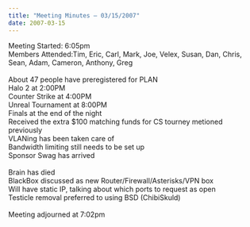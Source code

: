 ```yaml
---
title: "Meeting Minutes – 03/15/2007"
date: 2007-03-15
---
```

Meeting Started: 6:05pm<br />
Members Attended:Tim, Eric, Carl, Mark, Joe, Velex, Susan, Dan, Chris, Sean, Adam, Cameron, Anthony, Greg<br />
<br />
About 47 people have preregistered for PLAN<br />
Halo 2 at 2:00PM<br />
Counter Strike at 4:00PM<br />
Unreal Tournament at 8:00PM<br />
Finals at the end of the night<br />
Received the extra $100 matching funds for CS tourney metioned previously<br />
VLANing has been taken care of<br />
Bandwidth limiting still needs to be set up<br />
Sponsor Swag has arrived<br />
<br />
Brain has died<br />
BlackBox discussed as new Router/Firewall/Asterisks/VPN box<br />
Will have static IP, talking about which ports to request as open<br />
Testicle removal preferred to using BSD (ChibiSkuld)<br />
<br />
Meeting adjourned at 7:02pm